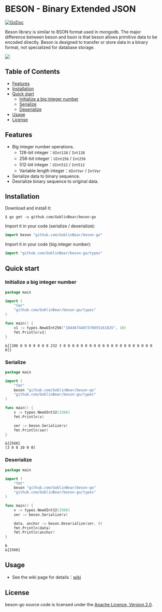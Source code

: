 # BESON - Binary Extended JSON

[![GoDoc](https://godoc.org/github.com/GoblinBear/beson-go?status.svg)](https://godoc.org/github.com/GoblinBear/beson-go)

Beson library is similar to BSON format used in mongodb. The major difference between beson and bson is that beson allows primitive data to be encoded directly. Beson is designed to transfer or store data in a binary format, not specialized for database storage.

![](https://i.imgur.com/d3zQviA.png)

## Table of Contents

- [Features](#Features)
- [Installation](#Installation)
- [Quick start](#Quick-start)
    - [Initialize a big integer number](#Initialize-a-big-integer-number)
    - [Serialize](#Serialize)
    - [Deserialize](#Deserialize)
- [Usage](#Usage)
- [License](#License)

## Features

- Big integer number operations.
    - 128-bit integer：`UInt128` / `Int128`
    - 256-bit integer：`UInt256` / `Int256`
    - 512-bit integer：`UInt512` / `Int512`
    - Variable length integer：`UIntVar` / `IntVar`
- Serialize data to binary sequence.
- Desrialize binary sequence to original data.

## Installation

Download and install it:

```shell
$ go get -u github.com/GoblinBear/beson-go
```

Import it in your code (serialize / deserialize):

```go
import beson "github.com/GoblinBear/beson-go"
```
Import it in your code (big integer number):

```go
import "github.com/GoblinBear/beson-go/types"
```

## Quick start

### Initialize a big integer number

```go
package main

import (
    "fmt"
    "github.com/GoblinBear/beson-go/types"
)

func main() {
    v1 := types.NewUInt256("1844674407370955161825", 10)
    fmt.Println(v1)
}
```
```shell
&{[206 8 0 0 0 0 0 0 232 3 0 0 0 0 0 0 0 0 0 0 0 0 0 0 0 0 0 0 0 0 0 0]}
```

### Serialize

```go
package main

import (
    "fmt"
    beson "github.com/GoblinBear/beson-go"
    "github.com/GoblinBear/beson-go/types"
)

func main() {
    v := types.NewUInt32(2568)
    fmt.Println(v)

    ser := beson.Serialize(v)
    fmt.Println(ser)
}
```
```shell
&{2568}
[3 0 8 10 0 0]
```

### Deserialize

```go
package main

import (
    "fmt"
    beson "github.com/GoblinBear/beson-go"
    "github.com/GoblinBear/beson-go/types"
)

func main() {
    v := types.NewUInt32(2568)
    ser := beson.Serialize(v)

    data, anchor := beson.Deserialize(ser, 0)
    fmt.Println(data)
    fmt.Println(anchor)
}
```
```shell
6
&{2568}
```

## Usage

- See the wiki page for details：[wiki](https://github.com/GoblinBear/beson-go/wiki)

## License

beson-go source code is licensed under the [Apache Licence, Version 2.0](http://www.apache.org/licenses/LICENSE-2.0.html).
